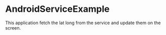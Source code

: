 # AndroidServiceExample
This application fetch the lat long from the service and update them on the screen.
